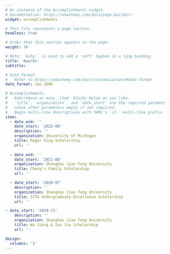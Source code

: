 ```yaml
---
# An instance of the Accomplishments widget.
# Documentation: https://wowchemy.com/docs/page-builder/
widget: accomplishments

# This file represents a page section.
headless: true

# Order that this section appears on the page.
weight: 30

# Note: `&shy;` is used to add a 'soft' hyphen in a long heading.
title: 'Awards'
subtitle:

# Date format
#   Refer to https://wowchemy.com/docs/customization/#date-format
date_format: Jan 2006

# Accomplishments.
#   Add/remove as many `item` blocks below as you like.
#   `title`, `organization`, and `date_start` are the required parameters.
#   Leave other parameters empty if not required.
#   Begin multi-line descriptions with YAML's `|2-` multi-line prefix.
item:
  - date_end: ''
    date_start: '2022-08'
    description: ''
    organization: University of Michigan
    title: Roger King Scholarship
    url: ''
    
  - date_end: ''
    date_start: '2021-08'
    organization: Shanghai Jiao Tong University
    title: Cheng's Family Scholarship
    url: ''

  - date_start: '2020-07'
    description: ''
    organization: Shanghai Jiao Tong University
    title: SJTU Undergraduate Excellence Scholarship
    url: ''

- date_start: '2019-11'
    description: ''
    organization: Shanghai Jiao Tong University
    title: Wu Jiong & Sun Jie Scholarship
    url: ''

design:
  columns: '2'
---
```

